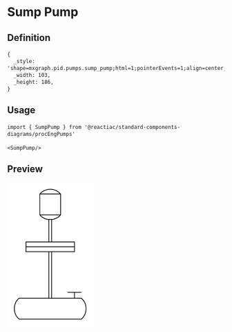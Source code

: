 # Sump Pump

## Definition

```
{
  _style: 'shape=mxgraph.pid.pumps.sump_pump;html=1;pointerEvents=1;align=center;verticalLabelPosition=bottom;verticalAlign=top;dashed=0;',
  _width: 103,
  _height: 186,
}
```

## Usage

```
import { SumpPump } from '@reactiac/standard-components-diagrams/procEngPumps'

<SumpPump/>
```

## Preview

<img src="./sump-pump.png" width="200"/>
